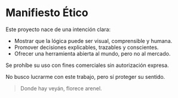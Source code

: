 # Manifiesto Ético

Este proyecto nace de una intención clara:

- Mostrar que la lógica puede ser visual, comprensible y humana.
- Promover decisiones explicables, trazables y conscientes.
- Ofrecer una herramienta abierta al mundo, pero no al mercado.

Se prohíbe su uso con fines comerciales sin autorización expresa.

No busco lucrarme con este trabajo, pero sí proteger su sentido.

> Donde hay veyán, florece arenel.

